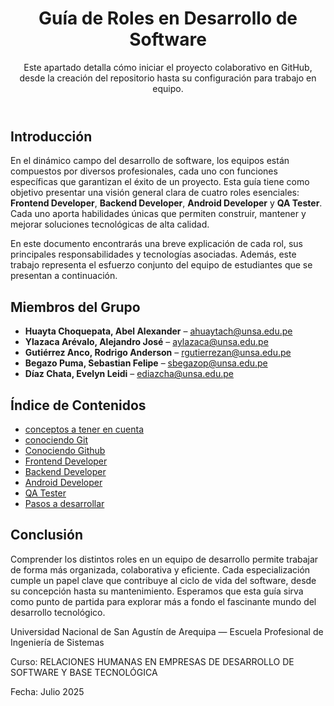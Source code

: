 <!DOCTYPE html>
<html lang="es">
<head>
  <meta charset="UTF-8">
  <title>Guía de Roles en Desarrollo de Software</title>
  <script src="https://cdn.tailwindcss.com"></script>
</head>
<body class="bg-gray-50 text-gray-800 font-sans p-8">

  <!-- Encabezado principal -->
  <header class="mb-12 text-center">
    <h1 class="text-4xl font-bold mb-2 text-blue-700">Guía de Roles en Desarrollo de Software</h1>
    <p class="text-lg text-gray-600">Este apartado detalla cómo iniciar el proyecto colaborativo en GitHub, desde la creación del repositorio hasta su configuración para trabajo en equipo.</p>
  </header>

  <!-- Introducción -->
  <section class="mb-12 max-w-3xl mx-auto">
    <h2 class="text-2xl font-semibold mb-4">Introducción</h2>
    <p class="mb-4 text-justify">
      En el dinámico campo del desarrollo de software, los equipos están compuestos por diversos profesionales, cada uno con funciones específicas que garantizan el éxito de un proyecto.
      Esta guía tiene como objetivo presentar una visión general clara de cuatro roles esenciales: <strong>Frontend Developer</strong>, <strong>Backend Developer</strong>,
      <strong>Android Developer</strong> y <strong>QA Tester</strong>. Cada uno aporta habilidades únicas que permiten construir, mantener y mejorar soluciones tecnológicas de alta calidad.
    </p>
    <p class="text-justify">
      En este documento encontrarás una breve explicación de cada rol, sus principales responsabilidades y tecnologías asociadas.
      Además, este trabajo representa el esfuerzo conjunto del equipo de estudiantes que se presentan a continuación.
    </p>
  </section>

  <!-- Miembros del grupo -->
  <section class="mb-12 max-w-3xl mx-auto">
    <h2 class="text-2xl font-semibold mb-4">Miembros del Grupo</h2>
    <ul class="list-disc pl-6 space-y-2">
      <li><strong>Huayta Choquepata, Abel Alexander</strong> – <a href="mailto:ahuaytach@unsa.edu.pe" class="text-blue-600 hover:underline">ahuaytach@unsa.edu.pe</a></li>
      <li><strong>Ylazaca Arévalo, Alejandro José</strong> – <a href="mailto:aylazaca@unsa.edu.pe" class="text-blue-600 hover:underline">aylazaca@unsa.edu.pe</a></li>
      <li><strong>Gutiérrez Anco, Rodrigo Anderson</strong> – <a href="mailto:rgutierrezan@unsa.edu.pe" class="text-blue-600 hover:underline">rgutierrezan@unsa.edu.pe</a></li>
      <li><strong>Begazo Puma, Sebastian Felipe</strong> – <a href="mailto:sbegazop@unsa.edu.pe" class="text-blue-600 hover:underline">sbegazop@unsa.edu.pe</a></li>
      <li><strong>Díaz Chata, Evelyn Leidi</strong> – <a href="mailto:ediazcha@unsa.edu.pe" class="text-blue-600 hover:underline">ediazcha@unsa.edu.pe</a></li>
    </ul>
  </section>

  <!-- Índice de contenidos -->
  <section class="mb-12 max-w-3xl mx-auto">
    <h2 class="text-2xl font-semibold mb-4">Índice de Contenidos</h2>
    <ul class="list-decimal pl-6 space-y-2 text-lg">
      <li><a href="Conceptos_a_tener_en_cuenta.md" class="text-blue-700 hover:underline">conceptos a tener en cuenta</a></li>
      <li><a href="Conocindo_Git.md" class="text-blue-700 hover:underline">conociendo Git</a></li>
      <li><a href="Conociendo_Github.md" class="text-blue-700 hover:underline">Conociendo Github</a></li>
      <li><a href="frontend.md" class="text-blue-700 hover:underline">Frontend Developer</a></li>
      <li><a href="backend.md" class="text-green-700 hover:underline">Backend Developer</a></li>
      <li><a href="android.md" class="text-purple-700 hover:underline">Android Developer</a></li>
      <li><a href="qa.md" class="text-red-700 hover:underline">QA Tester</a></li>
      <li><a href="Pasos_a_desarrollar.md" class="text-red-700 hover:underline">Pasos a desarrollar</a></li>
    </ul>
  </section>

  <!-- Conclusión -->
  <section class="mb-16 max-w-3xl mx-auto">
    <h2 class="text-2xl font-semibold mb-4">Conclusión</h2>
    <p class="text-justify">
      Comprender los distintos roles en un equipo de desarrollo permite trabajar de forma más organizada, colaborativa y eficiente. 
      Cada especialización cumple un papel clave que contribuye al ciclo de vida del software, desde su concepción hasta su mantenimiento.
      Esperamos que esta guía sirva como punto de partida para explorar más a fondo el fascinante mundo del desarrollo tecnológico.
    </p>
  </section>

  <!-- Pie de página -->
  <footer class="text-center text-sm text-gray-500">
    <p>Universidad Nacional de San Agustín de Arequipa — Escuela Profesional de Ingeniería de Sistemas</p>
    <p>Curso: RELACIONES HUMANAS EN EMPRESAS DE DESARROLLO DE SOFTWARE Y BASE TECNOLÓGICA</p>
    <p>Fecha: Julio 2025</p>
  </footer>

</body>
</html>




